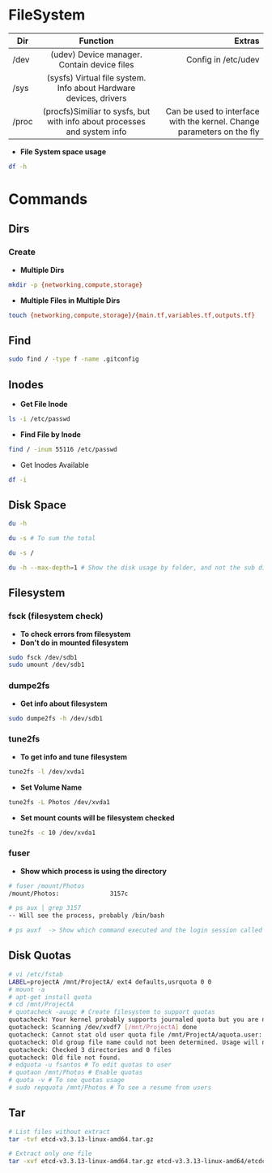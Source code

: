 # FileSystem


|  Dir  |      Function      |   Extras    |
| -------- |:-------------:| ---------:|
| /dev | (udev) Device manager. Contain device files | Config in /etc/udev |
| /sys | (sysfs) Virtual file system. Info about Hardware devices, drivers |  |
| /proc | (procfs)Similiar to sysfs, but with info about processes and system info | Can be used to interface with the kernel. Change parameters on the fly  |

* **File System space usage**

```bash
df -h
```

# Commands

## Dirs

### Create

* **Multiple Dirs**

```bash
mkdir -p {networking,compute,storage}
```

* **Multiple Files in Multiple Dirs**

```bash
touch {networking,compute,storage}/{main.tf,variables.tf,outputs.tf}
```

## Find

```bash
sudo find / -type f -name .gitconfig
```

## Inodes

* **Get File Inode**

```bash
ls -i /etc/passwd
```

* **Find File by Inode**

```sh
find / -inum 55116 /etc/passwd
```

* Get Inodes Available

```bash
df -i
```

## Disk Space

```sh
du -h

du -s # To sum the total

du -s /

du -h --max-depth=1 # Show the disk usage by folder, and not the sub dirs because of Depth = 1
```

## Filesystem

### fsck (filesystem check)

* **To check errors from filesystem**
* **Don't do in mounted filesystem**

```bash
sudo fsck /dev/sdb1
sudo umount /dev/sdb1
```

### dumpe2fs

* **Get info about filesystem**

```sh
sudo dumpe2fs -h /dev/sdb1
```

### tune2fs

* **To get info and tune filesystem**

```sh
tune2fs -l /dev/xvda1
```

* **Set Volume Name**

```sh
tune2fs -L Photos /dev/xvda1
```

* **Set mount counts will be filesystem checked**

```sh
tune2fs -c 10 /dev/xvda1
```

### fuser

* **Show which process is using the directory**

```sh
# fuser /mount/Photos
/mount/Photos:              3157c

# ps aux | grep 3157
-- Will see the process, probably /bin/bash

# ps auxf  -> Show which command executed and the login session called
```

## Disk Quotas

```bash
# vi /etc/fstab
LABEL=projectA /mnt/ProjectA/ ext4 defaults,usrquota 0 0 
# mount -a
# apt-get install quota
# cd /mnt/ProjectA
# quotacheck -avugc # Create filesystem to support quotas
quotacheck: Your kernel probably supports journaled quota but you are not using it. Consider switching to journaled quota to avoid running quotacheck after an unclean shutdown.
quotacheck: Scanning /dev/xvdf7 [/mnt/ProjectA] done
quotacheck: Cannot stat old user quota file /mnt/ProjectA/aquota.user: No such file or directory. Usage will not be subtracted.
quotacheck: Old group file name could not been determined. Usage will not be subtracted.
quotacheck: Checked 3 directories and 0 files
quotacheck: Old file not found.
# edquota -u fsantos # To edit quotas to user
# quotaon /mnt/Photos # Enable quotas
# quota -v # To see quotas usage
# sudo repquota /mnt/Photos # To see a resume from users

```

## Tar

```bash
# List files without extract
tar -tvf etcd-v3.3.13-linux-amd64.tar.gz

# Extract only one file
tar -xvf etcd-v3.3.13-linux-amd64.tar.gz etcd-v3.3.13-linux-amd64/etcdctl
```